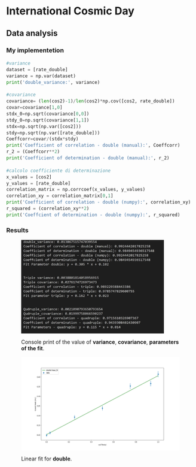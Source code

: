 # International Cosmic Day
## Data analysis
### My implementetion
``` python
#variance
dataset = [rate_double]
variance = np.var(dataset)
print('double_variance:', variance)

#covariance
covariance= (len(cos2)-1)/len(cos2)*np.cov([cos2, rate_double]) 
covar=covariance[1,0]
stdx_0=np.sqrt(covariance[0,0])
stdy_0=np.sqrt(covariance[1,1])
stdx=np.sqrt(np.var([cos2]))
stdy=np.sqrt(np.var([rate_double]))
Coeffcorr=covar/(stdx*stdy)
print('Coefficient of correlation - double (manual):', Coeffcorr)
r_2 = (Coeffcorr**2) 
print('Coefficient of determination - double (manual):', r_2)

#calcolo coefficiente di determinazione
x_values = [cos2]
y_values = [rate_double]
correlation_matrix = np.corrcoef(x_values, y_values)
correlation_xy = correlation_matrix[0,1]
print('Coefficient of correlation - double (numpy):', correlation_xy)
r_squared = (correlation_xy**2) 
print('Coeffcient of determination - double (numpy):', r_squared)
``` 
### Results 
<figure>
<img src="/assets/print.PNG" align="center" height = "250" widht= "400"/>
<figcaption>
<p>Console print of the value of <b>variance</b>, <b>covariance</b>, <b>parameters of the fit</b>.</p>
</figcaption>
</figure>

<figure>
<img src="/assets/fit_doppie.png" align="center" height = "250" widht= "400"/>
<figcaption>
  <p> Linear fit for <b>double</b>.</p>
</figcaption>
</figure>
